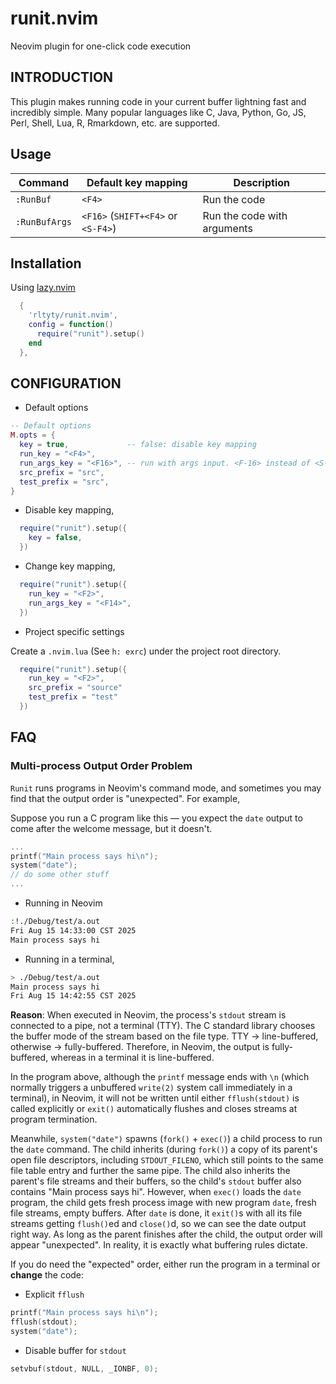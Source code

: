 # runit.nvim
Neovim plugin for one-click code execution

## INTRODUCTION

This plugin makes running code in your current buffer lightning fast and
incredibly simple. Many popular languages like C, Java, Python, Go, JS, Perl,
Shell, Lua, R, Rmarkdown, etc. are supported.

## Usage


|Command        |Default key mapping|Description|
|--------|-------------------           |-----------|
|`:RunBuf`| `<F4>`         |  Run the code|
| `:RunBufArgs` | `<F16>` (`SHIFT+<F4>` or `<S-F4>`) |Run the code with arguments|


## Installation

Using [lazy.nvim](https://github.com/folke/lazy.nvim)

```lua
  {
    'rltyty/runit.nvim',
    config = function()
      require("runit").setup()
    end
  },
```

## CONFIGURATION

- Default options

```lua
-- Default options
M.opts = {
  key = true,             -- false: disable key mapping
  run_key = "<F4>",
  run_args_key = "<F16>", -- run with args input. <F-16> instead of <S-F4>
  src_prefix = "src",
  test_prefix = "src",
}
```

- Disable key mapping,

```lua
  require("runit").setup({
    key = false,
  })
```

- Change key mapping,

```lua
  require("runit").setup({
    run_key = "<F2>",
    run_args_key = "<F14>",
  })
```

- Project specific settings

Create a `.nvim.lua` (See `h: exrc`) under the project root directory.

```lua
  require("runit").setup({
    run_key = "<F2>",
    src_prefix = "source"
    test_prefix = "test"
  })
```

## FAQ

### Multi-process Output Order Problem

`Runit` runs programs in Neovim's command mode, and sometimes you may find
that the output order is "unexpected". For example,

Suppose you run a C program like this — you expect the `date` output to come
after the welcome message, but it doesn't.

```c
...
printf("Main process says hi\n");
system("date");
// do some other stuff
...
```
- Running in Neovim
```sh
:!./Debug/test/a.out
Fri Aug 15 14:33:00 CST 2025
Main process says hi
```

- Running in a terminal,
```sh
> ./Debug/test/a.out
Main process says hi
Fri Aug 15 14:42:55 CST 2025
```

**Reason**: When executed in Neovim, the process's `stdout` stream is
connected to a pipe, not a terminal (TTY). The C standard library chooses the
buffer mode of the stream based on the file type. TTY -> line-buffered,
otherwise -> fully-buffered. Therefore, in Neovim, the output is
fully-buffered, whereas in a terminal it is line-buffered.

In the program above, although the `printf` message ends with `\n`
(which normally triggers a unbuffered `write(2)` system call immediately in a
terminal), in Neovim, it will not be written until either `fflush(stdout)` is
called explicitly or `exit()` automatically flushes and closes streams at
program termination.

Meanwhile, `system("date")` spawns (`fork()` + `exec()`) a child process to
run the `date` command. The child inherits (during `fork()`) a copy of its
parent's open file descriptors, including `STDOUT_FILENO`, which still points
to the same file table entry and further the same pipe. The child also inherits
the parent's file streams and their buffers, so the child's `stdout` buffer
also contains "Main process says hi". However, when `exec()` loads the `date`
program, the child gets fresh process image with new program `date`, fresh file
streams, empty buffers. After `date` is done, it `exit()`s with all
its file streams getting `flush()`ed and `close()`d, so we can see the
date output right way. As long as the parent finishes after the child, the output
order will appear "unexpected". In reality, it is exactly what buffering
rules dictate.

If you do need the "expected" order, either run the program in a terminal or
**change** the code:

- Explicit `fflush`

```c
printf("Main process says hi\n");
fflush(stdout);
system("date");
```

- Disable buffer for `stdout`

```c
setvbuf(stdout, NULL, _IONBF, 0);
```

